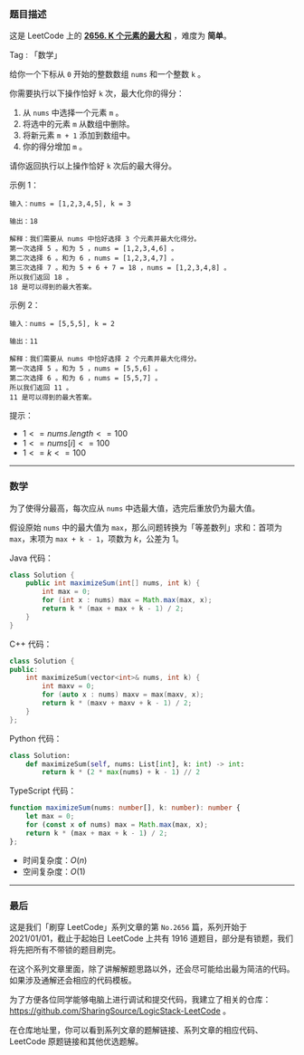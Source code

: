 ### 题目描述

这是 LeetCode 上的 **[2656. K 个元素的最大和](https://leetcode.cn/problems/maximum-sum-with-exactly-k-elements/solutions/2527384/gong-shui-san-xie-deng-chai-shu-lie-qiu-b2g88/)** ，难度为 **简单**。

Tag : 「数学」



给你一个下标从 `0` 开始的整数数组 `nums` 和一个整数 `k` 。

你需要执行以下操作恰好 `k` 次，最大化你的得分：

1. 从 `nums` 中选择一个元素 `m` 。
2. 将选中的元素 `m` 从数组中删除。
3. 将新元素 `m + 1` 添加到数组中。
4. 你的得分增加 `m` 。

请你返回执行以上操作恰好 `k` 次后的最大得分。

示例 1：
```
输入：nums = [1,2,3,4,5], k = 3

输出：18

解释：我们需要从 nums 中恰好选择 3 个元素并最大化得分。
第一次选择 5 。和为 5 ，nums = [1,2,3,4,6] 。
第二次选择 6 。和为 6 ，nums = [1,2,3,4,7] 。
第三次选择 7 。和为 5 + 6 + 7 = 18 ，nums = [1,2,3,4,8] 。
所以我们返回 18 。
18 是可以得到的最大答案。
```
示例 2：
```
输入：nums = [5,5,5], k = 2

输出：11

解释：我们需要从 nums 中恰好选择 2 个元素并最大化得分。
第一次选择 5 。和为 5 ，nums = [5,5,6] 。
第二次选择 6 。和为 6 ，nums = [5,5,7] 。
所以我们返回 11 。
11 是可以得到的最大答案。
```

提示：
* $1 <= nums.length <= 100$
* $1 <= nums[i] <= 100$
* $1 <= k <= 100$

---

### 数学

为了使得分最高，每次应从 `nums` 中选最大值，选完后重放仍为最大值。

假设原始 `nums` 中的最大值为 `max`，那么问题转换为「等差数列」求和：首项为 `max`，末项为 `max + k - 1`，项数为 $k$，公差为 $1$。

Java 代码：
```Java
class Solution {
    public int maximizeSum(int[] nums, int k) {
        int max = 0;
        for (int x : nums) max = Math.max(max, x);
        return k * (max + max + k - 1) / 2;
    }
}
```
C++ 代码：
```C++
class Solution {
public:
    int maximizeSum(vector<int>& nums, int k) {
        int maxv = 0;
        for (auto x : nums) maxv = max(maxv, x);
        return k * (maxv + maxv + k - 1) / 2;
    }
};
```
Python 代码：
```Python
class Solution:
    def maximizeSum(self, nums: List[int], k: int) -> int:
        return k * (2 * max(nums) + k - 1) // 2
```
TypeScript 代码：
```TypeScript
function maximizeSum(nums: number[], k: number): number {
    let max = 0;
    for (const x of nums) max = Math.max(max, x);
    return k * (max + max + k - 1) / 2;
};
```
* 时间复杂度：$O(n)$
* 空间复杂度：$O(1)$

---

### 最后

这是我们「刷穿 LeetCode」系列文章的第 `No.2656` 篇，系列开始于 2021/01/01，截止于起始日 LeetCode 上共有 1916 道题目，部分是有锁题，我们将先把所有不带锁的题目刷完。

在这个系列文章里面，除了讲解解题思路以外，还会尽可能给出最为简洁的代码。如果涉及通解还会相应的代码模板。

为了方便各位同学能够电脑上进行调试和提交代码，我建立了相关的仓库：https://github.com/SharingSource/LogicStack-LeetCode 。

在仓库地址里，你可以看到系列文章的题解链接、系列文章的相应代码、LeetCode 原题链接和其他优选题解。

